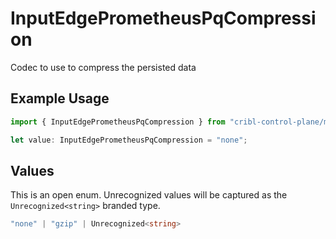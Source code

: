 # InputEdgePrometheusPqCompression

Codec to use to compress the persisted data

## Example Usage

```typescript
import { InputEdgePrometheusPqCompression } from "cribl-control-plane/models/operations";

let value: InputEdgePrometheusPqCompression = "none";
```

## Values

This is an open enum. Unrecognized values will be captured as the `Unrecognized<string>` branded type.

```typescript
"none" | "gzip" | Unrecognized<string>
```